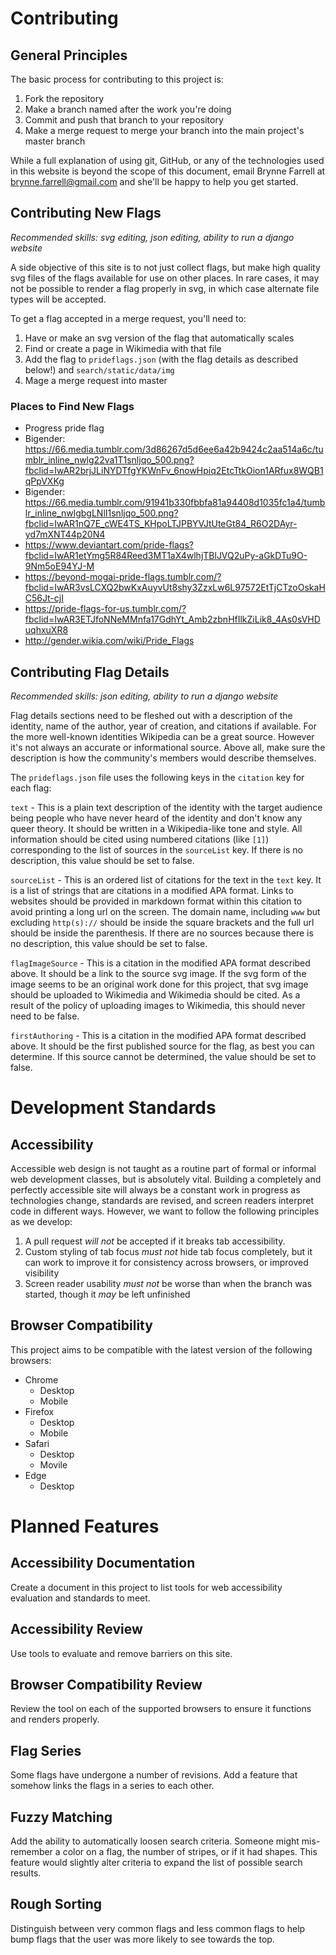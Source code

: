 # Contributing

## General Principles

The basic process for contributing to this project is:

1. Fork the repository
1. Make a branch named after the work you're doing
1. Commit and push that branch to your repository
1. Make a merge request to merge your branch into the main project's master branch

While a full explanation of using git, GitHub, or any of the technologies used in this website is beyond the scope of this document, email Brynne Farrell at brynne.farrell@gmail.com and she'll be happy to help you get started.

## Contributing New Flags

*Recommended skills: svg editing, json editing, ability to run a django website*

A side objective of this site is to not just collect flags, but make high quality svg files of the flags available for use on other places. In rare cases, it may not be possible to render a flag properly in svg, in which case alternate file types will be accepted. 

To get a flag accepted in a merge request, you'll need to:

1. Have or make an svg version of the flag that automatically scales
1. Find or create a page in Wikimedia with that file
1. Add the flag to `prideflags.json` (with the flag details as described below!) and `search/static/data/img`
1. Mage a merge request into master

### Places to Find New Flags

- Progress pride flag
- Bigender: https://66.media.tumblr.com/3d86267d5d6ee6a42b9424c2aa514a6c/tumblr_inline_nwlg22va1T1snljqo_500.png?fbclid=IwAR2brjJLiNYDTfgYKWnFv_6nowHpiq2EtcTtkOion1ARfux8WQB1qPpVXKg
- Bigender: https://66.media.tumblr.com/91941b330fbbfa81a94408d1035fc1a4/tumblr_inline_nwlgbgLNlI1snljqo_500.png?fbclid=IwAR1nQ7E_cWE4TS_KHpoLTJPBYVJtUteGt84_R6O2DAyr-yd7mXNT44p20N4
- https://www.deviantart.com/pride-flags?fbclid=IwAR1etYmg5R84Reed3MT1aX4wlhjTBlJVQ2uPy-aGkDTu9O-9Nm5oE94YJ-M
- https://beyond-mogai-pride-flags.tumblr.com/?fbclid=IwAR3vsLCXQ2bwKxAuyvUt8shy3ZzxLw6L97572EtTjCTzoOskaHC56Jt-cjI
- https://pride-flags-for-us.tumblr.com/?fbclid=IwAR3ETJfoNNeMMnfa17GdhYt_Amb2zbnHfIlkZiLik8_4As0sVHDuqhxuXR8
- http://gender.wikia.com/wiki/Pride_Flags

## Contributing Flag Details

*Recommended skills: json editing, ability to run a django website*

Flag details sections need to be fleshed out with a description of the identity, name of the author, year of creation, and citations if available. For the more well-known identities Wikipedia can be a great source. However it's not always an accurate or informational source. Above all, make sure the description is how the community's members would describe themselves. 

The `prideflags.json` file uses the following keys in the `citation` key for each flag:

`text` - This is a plain text description of the identity with the target audience being people who have never heard of the identity and don't know any queer theory. It should be written in a Wikipedia-like tone and style. All information should be cited using numbered citations (like `[1]`) corresponding to the list of sources in the `sourceList` key. If there is no description, this value should be set to false.

`sourceList` - This is an ordered list of citations for the text in the `text` key. It is a list of strings that are citations in a modified APA format. Links to websites should be provided in markdown format within this citation to avoid printing a long url on the screen. The domain name, including `www` but excluding `http(s)://` should be inside the square brackets and the full url should be inside the parenthesis. If there are no sources because there is no description, this value should be set to false.

`flagImageSource` - This is a citation in the modified APA format described above. It should be a link to the source svg image. If the svg form of the image seems to be an original work done for this project, that svg image should be uploaded to Wikimedia and Wikimedia should be cited. As a result of the policy of uploading images to Wikimedia, this should never need to be false.

`firstAuthoring` - This is a citation in the modified APA format described above. It should be the first published source for the flag, as best you can determine. If this source cannot be determined, the value should be set to false.

# Development Standards

## Accessibility

Accessible web design is not taught as a routine part of formal or informal web development classes, but is absolutely vital. Building a completely and perfectly accessible site will always be a constant work in progress as technologies change, standards are revised, and screen readers interpret code in different ways. However, we want to follow the following principles as we develop:

1. A pull request *will not* be accepted if it breaks tab accessibility.
1. Custom styling of tab focus *must not* hide tab focus completely, but it can work to improve it for consistency across browsers, or improved visibility
1. Screen reader usability *must not* be worse than when the branch was started, though it *may* be left unfinished

## Browser Compatibility

This project aims to be compatible with the latest version of the following browsers:

- Chrome
  - Desktop
  - Mobile
- Firefox
  - Desktop
  - Mobile
- Safari 
  - Desktop
  - Movile
- Edge
  - Desktop

# Planned Features

## Accessibility Documentation

Create a document in this project to list tools for web accessibility evaluation and standards to meet. 

## Accessibility Review

Use tools to evaluate and remove barriers on this site.

## Browser Compatibility Review

Review the tool on each of the supported browsers to ensure it functions and renders properly.

## Flag Series

Some flags have undergone a number of revisions. Add a feature that somehow links the flags in a series to each other.

## Fuzzy Matching

Add the ability to automatically loosen search criteria. Someone might mis-remember a color on a flag, the number of stripes, or if it had shapes. This feature would slightly alter criteria to expand the list of possible search results. 

## Rough Sorting

Distinguish between very common flags and less common flags to help bump flags that the user was more likely to see towards the top.
